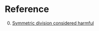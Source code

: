 # Reference

0. [Symmetric division considered harmful](https://www.nimblemachines.com/symmetric-division-considered-harmful/)

